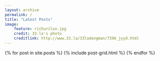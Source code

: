 ```yaml
---
layout: archive
permalink: /
title: "Latest Posts"
image:
    feature: richuriluo.jpg
    credit: 33.la's photo
    creditlink: http://www.33.la/33ladongman/7396_jyyd.html
---
```


<div class="tiles">
{% for post in site.posts %}
	{% include post-grid.html %}
{% endfor %}
</div><!-- /.tiles -->

